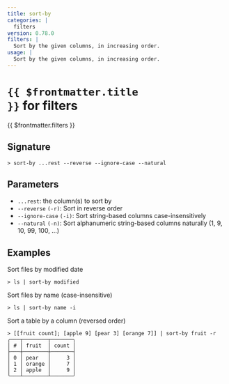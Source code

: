 ```yaml
---
title: sort-by
categories: |
  filters
version: 0.78.0
filters: |
  Sort by the given columns, in increasing order.
usage: |
  Sort by the given columns, in increasing order.
---
```


# <code>{{ $frontmatter.title }}</code> for filters

<div class='command-title'>{{ $frontmatter.filters }}</div>

## Signature

```> sort-by ...rest --reverse --ignore-case --natural```

## Parameters

 -  `...rest`: the column(s) to sort by
 -  `--reverse` `(-r)`: Sort in reverse order
 -  `--ignore-case` `(-i)`: Sort string-based columns case-insensitively
 -  `--natural` `(-n)`: Sort alphanumeric string-based columns naturally (1, 9, 10, 99, 100, ...)

## Examples

Sort files by modified date
```shell
> ls | sort-by modified

```

Sort files by name (case-insensitive)
```shell
> ls | sort-by name -i

```

Sort a table by a column (reversed order)
```shell
> [[fruit count]; [apple 9] [pear 3] [orange 7]] | sort-by fruit -r
╭───┬────────┬───────╮
│ # │ fruit  │ count │
├───┼────────┼───────┤
│ 0 │ pear   │     3 │
│ 1 │ orange │     7 │
│ 2 │ apple  │     9 │
╰───┴────────┴───────╯

```
